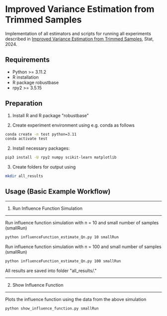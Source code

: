 
# Improved Variance Estimation from Trimmed Samples

Implementation of all estimators and scripts for running all experiments described in [Improved Variance Estimation from Trimmed Samples](https://onlinelibrary.wiley.com/doi/10.1002/sta4.70018), Stat, 2024.

## Requirements

- Python >= 3.11.2
- R installation
- R package robustbase
- rpy2 >= 3.5.15

## Preparation

1. Install R and R package "robustbase"

2. Create experiment environment using e.g. conda as follows
```bash
conda create -n test python=3.11
conda activate test
```

2. Install necessary packages:
```bash
pip3 install -U rpy2 numpy scikit-learn matplotlib
```

3. Create folders for output using
```bash
mkdir all_results
```

## Usage (Basic Example Workflow)

-------------------------------------------
1. Run Influence Function Simulation
-------------------------------------------
Run influence function simulation with n = 10 and small number of samples (smallRun)
```bash
python influenceFunction_estimate_Qn.py 10 smallRun
```

Run influence function simulation with n = 100 and small number of samples (smallRun)
```bash
python influenceFunction_estimate_Qn.py 100 smallRun
```

All results are saved into folder "all_results/."

-------------------------------------------
2. Show Influence Function
-------------------------------------------

Plots the influence function using the data from the above simulation
```bash
python show_influence_function.py smallRun
```

